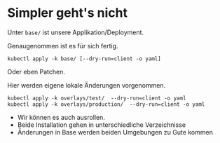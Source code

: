 # Simpler geht's nicht

Unter `base/` ist unsere Applikation/Deployment.

Genaugenommen ist es für sich fertig.

~~~
kubectl apply -k base/ [--dry-run=client -o yaml]
~~~

Oder eben Patchen. 

Hier werden eigene lokale Änderungen vorgenommen.

~~~
kubectl apply -k overlays/test/  --dry-run=client -o yaml
kubectl apply -k overlays/production/  --dry-run=client -o yaml
~~~

* Wir können es auch ausrollen.
* Beide Installation gehen in unterschiedliche Verzeichnisse
* Änderungen in Base werden beiden Umgebungen zu Gute kommen



